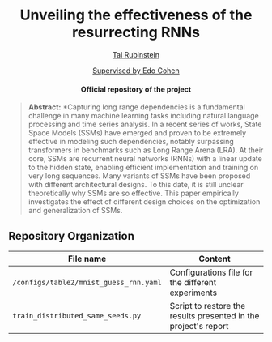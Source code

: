 <h1 align="center">
  <br>
Unveiling the effectiveness of the resurrecting RNNs
  <br>
</h1>
  <p align="center">
    <a href="https://www.linkedin.com/in/tal-rubinstein-131450a6
">Tal Rubinstein</a> 
  </p>
  <p align="center">
    <a href="https://www.linkedin.com/in/edo-cohen/?originalSubdomain=il">Supervised by Edo Cohen</a>
  </p>
<h4 align="center">Official repository of the project</h4>


> **Abstract:** *Capturing long range dependencies is a fundamental challenge in many machine learning
tasks including natural language processing and time series analysis. In a recent series of
works, State Space Models (SSMs) have emerged and proven to be extremely effective in
modeling such dependencies, notably surpassing transformers in benchmarks such as Long
Range Arena (LRA). At their core, SSMs are recurrent neural networks (RNNs) with a
linear update to the hidden state, enabling efficient implementation and training on very
long sequences. Many variants of SSMs have been proposed with different architectural
designs. To this date, it is still unclear theoretically why SSMs are so effective. This
paper empirically investigates the effect of different design choices on the optimization and
generalization of SSMs. 


## Repository Organization

|File name         | Content |
|----------------------|------|
|`/configs/table2/mnist_guess_rnn.yaml`| Configurations file for the different experiments|
|`train_distributed_same_seeds.py`| Script to restore the results presented in the project's report|






